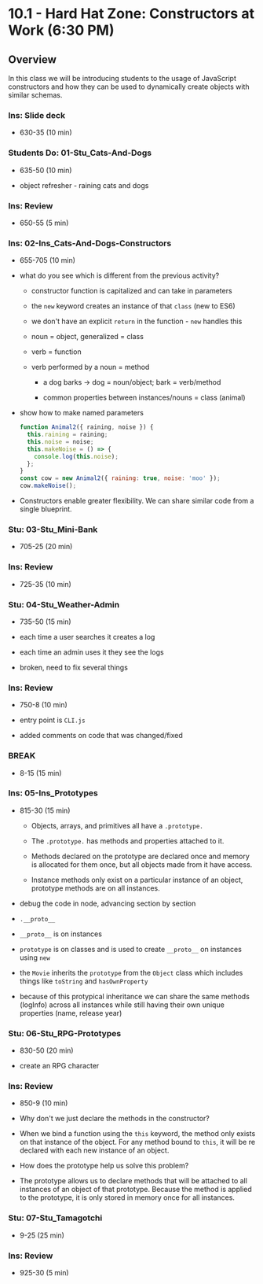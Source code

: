 # 10.1 - Hard Hat Zone: Constructors at Work (6:30 PM)

## Overview

In this class we will be introducing students to the usage of JavaScript constructors and how they can be used to dynamically create objects with similar schemas.

### Ins: Slide deck

- 630-35 (10 min)

### Students Do: 01-Stu_Cats-And-Dogs

- 635-50 (10 min)

- object refresher - raining cats and dogs

### Ins: Review

- 650-55 (5 min)

### Ins: 02-Ins_Cats-And-Dogs-Constructors

- 655-705 (10 min)

- what do you see which is different from the previous activity?

  - constructor function is capitalized and can take in parameters

  - the `new` keyword creates an instance of that `class` (new to ES6)

  - we don't have an explicit `return` in the function - `new` handles this

  - noun = object, generalized = class

  - verb = function

  - verb performed by a noun = method

    - a dog barks -> dog = noun/object; bark = verb/method

    - common properties between instances/nouns = class (animal)

- show how to make named parameters

  ```js
  function Animal2({ raining, noise }) {
    this.raining = raining;
    this.noise = noise;
    this.makeNoise = () => {
      console.log(this.noise);
    };
  }
  const cow = new Animal2({ raining: true, noise: 'moo' });
  cow.makeNoise();
  ```

- Constructors enable greater flexibility. We can share similar code from a single blueprint.

### Stu: 03-Stu_Mini-Bank

- 705-25 (20 min)

### Ins: Review

- 725-35 (10 min)

### Stu: 04-Stu_Weather-Admin

- 735-50 (15 min)

- each time a user searches it creates a log

- each time an admin uses it they see the logs

- broken, need to fix several things

### Ins: Review

- 750-8 (10 min)

- entry point is `CLI.js`

- added comments on code that was changed/fixed

### BREAK

- 8-15 (15 min)

### Ins: 05-Ins_Prototypes

- 815-30 (15 min)

  - Objects, arrays, and primitives all have a `.prototype.`

  - The `.prototype.` has methods and properties attached to it.

  - Methods declared on the prototype are declared once and memory is allocated for them once, but all objects made from it have access.

  - Instance methods only exist on a particular instance of an object, prototype methods are on all instances.

- debug the code in node, advancing section by section

- `.__proto__`

- `__proto__` is on instances

- `prototype` is on classes and is used to create `__proto__` on instances using `new`

- the `Movie` inherits the `prototype` from the `Object` class which includes things like `toString` and `hasOwnProperty`

- because of this protypical inheritance we can share the same methods (logInfo) across all instances while still having their own unique properties (name, release year)

### Stu: 06-Stu_RPG-Prototypes

- 830-50 (20 min)

- create an RPG character

### Ins: Review

- 850-9 (10 min)

- Why don't we just declare the methods in the constructor?

- When we bind a function using the `this` keyword, the method only exists on that instance of the object. For any method bound to `this`, it will be re declared with each new instance of an object.

- How does the prototype help us solve this problem?

- The prototype allows us to declare methods that will be attached to all instances of an object of that prototype. Because the method is applied to the prototype, it is only stored in memory once for all instances.

### Stu: 07-Stu_Tamagotchi

- 9-25 (25 min)

### Ins: Review

- 925-30 (5 min)
